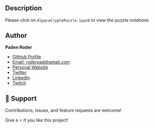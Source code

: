 <h1 align="center"><ProjectName></h1>

<p align="center"><ProjectDescription></p>

## Description

Please click on `AlpacaCryptoPuzzle.ipynb` to view the puzzle notebook.
<!-- In this project, I've created a stock screener web application using FastAPI (a new Python framework built on Starlette) by following along with [Part Time Larry's](https://www.youtube.com/watch?v=5GorMC2lPpk "FastAPI Python Tutorial - Building a Stock Screener with FastAPI") "FastAPI Python Tutorial - Building a Stock Screener with FastAPI" videos on youtube. The project utilizes many of the FastAPI features including pydantic models, dependency injection, background/async tasks, and SQLAlchemy integration. API endpoint testing was done using Insomnia API client. 

### `UI Design`
The frontend UI design is done using SemanticUI and Jinja2 templates, including CSS and JavaScript from the CDN.

### `Database Design`
The database design is done using SQLAlchemy models. The database has one table 'stocks.db' that holds stock data retrieved programmatically as a background task to prevent UI hang from yahoo finance (yfinance package). 

## Links
- [FastAPI Tutorial](https://fastapi.tiangolo.com/tutorial/ "FastAPI Tutorial")

- [SemanticUI CDN](https://semantic-ui.com/introduction/advanced-usage.html#cdn-releases "SemanticUI CDN")

- [Insomnia API client](https://insomnia.rest/ "Insomnia API client")

- [Repo](https://github.com/roderpad/StockScreenerUI "StockScreenerUI Repo")

- [Bugs](https://github.com/roderpad/StockScreenerUI/issues "Issues Page")

## Screenshots

![Example Input](/screenshots/ProgramRun.png "Example Input")
![Example Output](/screenshots/Output.png "Example Output")

## How To Use

### `1) Install Packages`,

Install required packages using `pip install -r requirements.txt`.

![Install Package Dependencies](/screenshots/PIPinstall.png "Install Packages")

### `2) Run App`,

Run the app by executing `./run` in the terminal.

![Run App](/screenshots/RunApp.png "Run App")

### `3) Open App`,

Open the app by going to `http://localhost:8000/` in your browser.

![Open App](/screenshots/OpenApp.png "Open App")

### `4) Add Stock Tickers`,

Click the `Add Stocks` button and then type in a list of stock ticker symbols. The app will then fetch up-to-date data on each ticker and insert into a local database `stocks.db`.

![Add Tickers](/screenshots/AddStocks.png "Add Tickers")
![View Table](/screenshots/ViewStocks.png "View Stocks")

### `5) Screen Stocks`,

Screen stocks from those in the database by using the filters for `price`, `forward price-to-earnings ratio`, `forward earnings-per-share ratio`, `dividend yield`,`50 day moving average`, and `200 day moving average`.

![Screen Stocks](/screenshots/FilteredStocks.png "Screen Stocks")

## Built With

- Python
- FastAPI
- SemanticUI
- Jinja2
- SQLAlchemy
- Pydantic

## Future Updates

- Get ticker and historical price data programmatically
- Allow for input of date range arguments
- Create more sophisticated buy options for placed orders
-->
## Author

**Paden Roder**

- [GitHub Profile](https://github.com/roderpad "Paden Roder")
- [Email: roderpad@gmail.com](mailto:roderpad@gmail.com)
- [Personal Website](https://padenroder.com/ "Website")
- [Twitter](https://twitter.com/PadenRoder "Twitter")
- [LinkedIn](https://www.linkedin.com/in/padenroder/ "LinkedIn")
- [Twitch](https://www.twitch.tv/roderbro "Twitch")

## 🤝 Support

Contributions, issues, and feature requests are welcome!

Give a ⭐️ if you like this project!